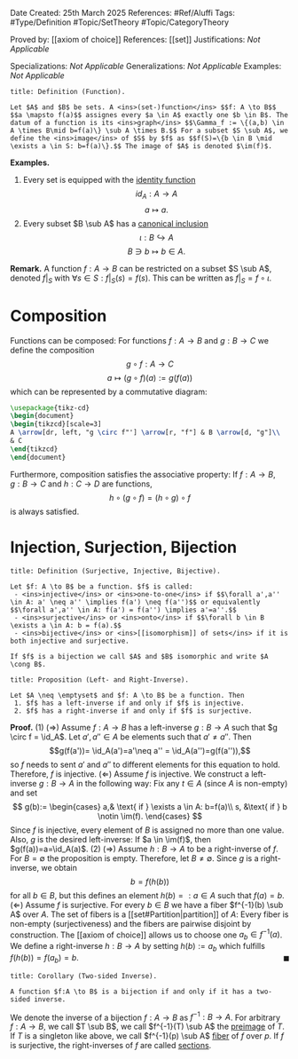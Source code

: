 <div class="topSpace"></div>

Date Created: 25th March 2025
References: #Ref/Aluffi 
Tags: #Type/Definition #Topic/SetTheory #Topic/CategoryTheory 

Proved by: [[axiom of choice]]
References: [[set]]
Justifications: <i>Not Applicable</i>

Specializations: <i>Not Applicable</i>
Generalizations: <i>Not Applicable</i>
Examples: <i>Not Applicable</i>

``` ad-Definition
title: Definition (Function).

Let $A$ and $B$ be sets. A <ins>(set-)function</ins> $$f: A \to B$$ $$a \mapsto f(a)$$ assignes every $a \in A$ exactly one $b \in B$. The datum of a function is its <ins>graph</ins> $$\Gamma_f := \{(a,b) \in A \times B\mid b=f(a)\} \sub A \times B.$$ For a subset $S \sub A$, we define the <ins>image</ins> of $S$ by $f$ as $$f(S)=\{b \in B \mid \exists a \in S: b=f(a)\}.$$ The image of $A$ is denoted $\im(f)$.
```

**Examples.**
1. Every set is equipped with the <ins>identity function</ins> $$id_A: A \to A$$ $$a \mapsto a.$$
2. Every subset $B \sub A$ has a <ins>canonical inclusion</ins> $$\iota: B \hookrightarrow A$$ $$B \ni b \mapsto b \in A.$$

**Remark.**
A function $f: A \to B$ can be restricted on a subset $S \sub A$, denoted $f|_S$ with $\forall s \in S: f|_S (s) =f(s)$. This can be written as $f|_S = f \circ \iota$.

# Composition

Functions can be composed: For functions $f: A \to B$ and $g: B \to C$ we define the composition $$g \circ f: A \to C$$ $$a \mapsto (g \circ f)(a):=g(f(a))$$ which can be represented by a commutative diagram:
```tikz
\usepackage{tikz-cd}
\begin{document}
\begin{tikzcd}[scale=3]
A \arrow[dr, left, "g \circ f"'] \arrow[r, "f"] & B \arrow[d, "g"]\\
& C
\end{tikzcd}
\end{document}
```
Furthermore, composition satisfies the associative property: If $f: A \to B$, $g: B \to C$ and $h: C \to D$ are functions, $$h \circ (g \circ f) = (h \circ g) \circ f$$ is always satisfied.

# Injection, Surjection, Bijection

``` ad-Definition
title: Definition (Surjective, Injective, Bijective).

Let $f: A \to B$ be a function. $f$ is called:
 - <ins>injective</ins> or <ins>one-to-one</ins> if $$\forall a',a'' \in A: a' \neq a'' \implies f(a') \neq f(a'')$$ or equivalently $$\forall a',a'' \in A: f(a') = f(a'') \implies a'=a''.$$
 - <ins>surjective</ins> or <ins>onto</ins> if $$\forall b \in B \exists a \in A: b = f(a).$$
 - <ins>bijective</ins> or <ins>[[isomorphism]] of sets</ins> if it is both injective and surjective.

If $f$ is a bijection we call $A$ and $B$ isomorphic and write $A \cong B$.
```

``` ad-Proposition
title: Proposition (Left- and Right-Inverse).

Let $A \neq \emptyset$ and $f: A \to B$ be a function. Then
 1. $f$ has a left-inverse if and only if $f$ is injective.
 2. $f$ has a right-inverse if and only if $f$ is surjective.
```
**Proof.**
 (1) 
 $(\Rightarrow)$ Assume $f: A \to B$ has a left-inverse $g: B \to A$ such that $g \circ f = \id_A$. Let $a',a'' \in A$ be elements such that $a' \neq a''$. Then $$g(f(a'))= \id_A(a')=a'\neq a'' = \id_A(a'')=g(f(a'')),$$ so $f$ needs to sent $a'$ and $a''$ to different elements for this equation to hold. Therefore, $f$ is injective.
 $(\Leftarrow)$ Assume $f$ is injective. We construct a left-inverse $g: B \to A$ in the following way: Fix any $t \in A$ (since $A$ is non-empty) and set 
 $$
 g(b):= 
 \begin{cases}
 a,& \text{ if } \exists a \in A: b=f(a)\\ 
 s, &\text{ if } b \notin \im(f).
 \end{cases}
 $$
 Since $f$ is injective, every element of $B$ is assigned no more than one value. Also, $g$ is the desired left-inverse: If $a \in \im(f)$, then $g(f(a))=a=\id_A(a)$.
 (2)
 $(\Rightarrow)$ Assume $h:B \to A$ to be a right-inverse of $f$. For $B = \emptyset$ the proposition is empty. Therefore, let $B \neq \emptyset$. Since $g$ is a right-inverse, we obtain $$b=f(h(b))$$ for all $b \in B$, but this defines an element $h(b)=:a \in A$ such that $f(a)=b$.
 $(\Leftarrow)$ Assume $f$ is surjective. For every $b \in B$ we have a fiber $f^{-1}(b) \sub A$ over $A$. The set of fibers is a [[set#Partition|partition]] of $A$: Every fiber is non-empty (surjectiveness) and the fibers are pairwise disjoint by construction. The [[axiom of choice]] allows us to choose one $a_b \in f^{-1}(a)$. We define a right-inverse $h:B \to A$ by setting $h(b):=a_b$ which fulfills $f(h(b))=f(a_b)=b$.
<span style="float:right;">$\blacksquare$</span>

``` ad-Proposition
title: Corollary (Two-sided Inverse).

A function $f:A \to B$ is a bijection if and only if it has a two-sided inverse.
```

We denote the inverse of a bijection $f: A \to B$ as $f^{-1}:B \to A$. 
For arbitrary $f:A \to B$, we call $T \sub B$, we call $f^{-1}(T) \sub A$ the <ins>preimage</ins> of $T$. If $T$ is a singleton like above, we call $f^{-1}(p) \sub A$ <ins>fiber</ins> of $f$ over $p$. If $f$ is surjective, the right-inverses of $f$ are called <ins>sections</ins>.